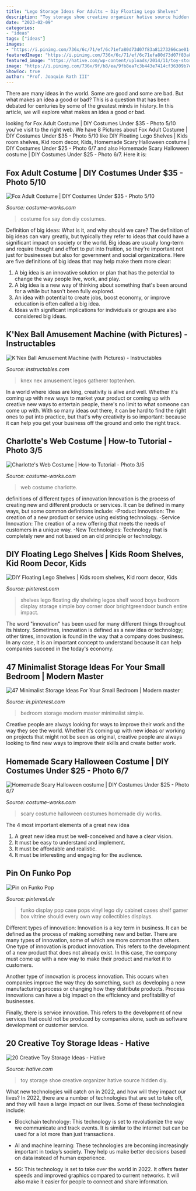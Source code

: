 ```yaml
---
title: "Lego Storage Ideas For Adults ~ Diy Floating Lego Shelves"
description: "Toy storage shoe creative organizer hative source hidden diy"
date: "2023-02-09"
categories:
- "ideas"
tags: ["ideas"]
images:
- "https://i.pinimg.com/736x/6c/71/ef/6c71efa80d73d07f83a81273266cae01--funko-pop-display-ideas-pop-vinyl-display.jpg"
featuredImage: "https://i.pinimg.com/736x/6c/71/ef/6c71efa80d73d07f83a81273266cae01--funko-pop-display-ideas-pop-vinyl-display.jpg"
featured_image: "https://hative.com/wp-content/uploads/2014/11/toy-storage-ideas/9-shoe-organizer-as-toy-storage.jpg"
image: "https://i.pinimg.com/736x/9f/b8/ea/9fb8ea7c3b443e7414cf36309b7ecd26--wood-floating-shelves-wood-shelves.jpg"
ShowToc: true
author: "Prof. Joaquin Rath III"
---
```



There are many ideas in the world. Some are good and some are bad. But what makes an idea a good or bad? This is a question that has been debated for centuries by some of the greatest minds in history. In this article, we will explore what makes an idea a good or bad.

	

		
looking for Fox Adult Costume | DIY Costumes Under $35 - Photo 5/10 you've visit to the right web. We have 8 Pictures about Fox Adult Costume | DIY Costumes Under $35 - Photo 5/10 like DIY Floating Lego Shelves | Kids room shelves, Kid room decor, Kids, Homemade Scary Halloween costume | DIY Costumes Under $25 - Photo 6/7 and also Homemade Scary Halloween costume | DIY Costumes Under $25 - Photo 6/7. Here it is:
		
    
## Fox Adult Costume | DIY Costumes Under $35 - Photo 5/10

<img loading=lazy src="https://photos.costume-works.com/full/fox10.jpg" onerror="this.onerror=null;this.src='https://tse2.mm.bing.net/th?id=OIP.tPhdBxVzmdXEV30xNy5lVgHaMZ&amp;pid=15.1';" alt="Fox Adult Costume | DIY Costumes Under $35 - Photo 5/10">

_Source: costume-works.com_

>costume fox say don diy costumes. 

	

Definition of big ideas: What is it, and why should we care?
The definition of big ideas can vary greatly, but typically they refer to ideas that could have a significant impact on society or the world. Big ideas are usually long-term and require thought and effort to put into fruition, so they're important not just for businesses but also for government and social organizations. Here are five definitions of big ideas that may help make them more clear:
1) A big idea is an innovative solution or plan that has the potential to change the way people live, work, and play.
2) A big idea is a new way of thinking about something that's been around for a while but hasn't been fully explored.
3) An idea with potential to create jobs, boost economy, or improve education is often called a big idea. 
4) Ideas with significant implications for individuals or groups are also considered big ideas.

    
## K&#039;Nex Ball Amusement Machine (with Pictures) - Instructables

<img loading=lazy src="https://content.instructables.com/ORIG/FMB/J3DY/GZKGLMCN/FMBJ3DYGZKGLMCN.jpg?frame=1" onerror="this.onerror=null;this.src='https://tse3.mm.bing.net/th?id=OIP.I6SxEwfiQMYWEUjSMJI1iAHaLp&amp;pid=15.1';" alt="K&#039;Nex Ball Amusement Machine (with Pictures) - Instructables">

_Source: instructables.com_

>knex nex amusement legos gatherer toptenhen. 

	

In a world where ideas are king, creativity is alive and well. Whether it's coming up with new ways to market your product or coming up with creative new ways to entertain people, there's no limit to what someone can come up with. With so many ideas out there, it can be hard to find the right ones to put into practice, but that's why creativity is so important: because it can help you get your business off the ground and onto the right track.

    
## Charlotte&#039;s Web Costume | How-to Tutorial - Photo 3/5

<img loading=lazy src="https://photos.costume-works.com/full/charlottes_web2.jpg" onerror="this.onerror=null;this.src='https://tse3.mm.bing.net/th?id=OIP.Jq21ou0LcHlxD0gXj9pDKAHaKb&amp;pid=15.1';" alt="Charlotte&#039;s Web Costume | How-to Tutorial - Photo 3/5">

_Source: costume-works.com_

>web costume charlotte. 

	

definitions of different types of innovation
Innovation is the process of creating new and different products or services. It can be defined in many ways, but some common definitions include: 
-Product Innovation: The creation of a new product or service using existing technology.
-Service Innovation: The creation of a new offering that meets the needs of customers in a unique way.
-New Technologies: Technology that is completely new and not based on an old principle or technology.

    
## DIY Floating Lego Shelves | Kids Room Shelves, Kid Room Decor, Kids

<img loading=lazy src="https://i.pinimg.com/736x/9f/b8/ea/9fb8ea7c3b443e7414cf36309b7ecd26--wood-floating-shelves-wood-shelves.jpg" onerror="this.onerror=null;this.src='https://tse3.mm.bing.net/th?id=OIP.b5Dvf3w6EfuMaVl4CUY_8wHaLH&amp;pid=15.1';" alt="DIY Floating Lego Shelves | Kids room shelves, Kid room decor, Kids">

_Source: pinterest.com_

>shelves lego floating diy shelving legos shelf wood boys bedroom display storage simple boy corner door brightgreendoor bunch entire impact. 

	

The word "innovation" has been used for many different things throughout its history. Sometimes, innovation is defined as a new idea or technology; other times, innovation is found in the way that a company does business. In any case, it is an important concept to understand because it can help companies succeed in the today's economy.

    
## 47 Minimalist Storage Ideas For Your Small Bedroom | Modern Master

<img loading=lazy src="https://i.pinimg.com/736x/ab/94/b8/ab94b816435ff390df36087c65f06edd.jpg" onerror="this.onerror=null;this.src='https://tse2.mm.bing.net/th?id=OIP.DqLSmJwhJ7sfrGLswEPKFgHaLH&amp;pid=15.1';" alt="47 Minimalist Storage Ideas For Your Small Bedroom | Modern master">

_Source: in.pinterest.com_

>bedroom storage modern master minimalist simple. 

	

Creative people are always looking for ways to improve their work and the way they see the world. Whether it’s coming up with new ideas or working on projects that might not be seen as original, creative people are always looking to find new ways to improve their skills and create better work.

    
## Homemade Scary Halloween Costume | DIY Costumes Under $25 - Photo 6/7

<img loading=lazy src="https://photos.costume-works.com/full/scary5.jpg" onerror="this.onerror=null;this.src='https://tse3.mm.bing.net/th?id=OIP.13s569Qw9MrHlPMMoGz1IwHaJ3&amp;pid=15.1';" alt="Homemade Scary Halloween costume | DIY Costumes Under $25 - Photo 6/7">

_Source: costume-works.com_

>scary costume halloween costumes homemade diy works. 

	

The 4 most important elements of a great new idea
1. A great new idea must be well-conceived and have a clear vision.
2. It must be easy to understand and implement.
3. It must be affordable and realistic.
4. It must be interesting and engaging for the audience.

    
## Pin On Funko Pop

<img loading=lazy src="https://i.pinimg.com/736x/6c/71/ef/6c71efa80d73d07f83a81273266cae01--funko-pop-display-ideas-pop-vinyl-display.jpg" onerror="this.onerror=null;this.src='https://tse3.mm.bing.net/th?id=OIP.cpUjzRJUAp55PUOMV4ev9QHaJ3&amp;pid=15.1';" alt="Pin on Funko Pop">

_Source: pinterest.de_

>funko display pop case pops vinyl lego diy cabinet cases shelf gamer box vitrine should every own way collectibles displays. 

	

Different types of innovation:
Innovation is a key term in business. It can be defined as the process of making something new and better. There are many types of innovation, some of which are more common than others. 
One type of innovation is product innovation. This refers to the development of a new product that does not already exist. In this case, the company must come up with a new way to make their product and market it to customers. 

Another type of innovation is process innovation. This occurs when companies improve the way they do something, such as developing a new manufacturing process or changing how they distribute products. Process innovations can have a big impact on the efficiency and profitability of businesses. 

Finally, there is service innovation. This refers to the development of new services that could not be produced by companies alone, such as software development or customer service.

    
## 20 Creative Toy Storage Ideas - Hative

<img loading=lazy src="https://hative.com/wp-content/uploads/2014/11/toy-storage-ideas/9-shoe-organizer-as-toy-storage.jpg" onerror="this.onerror=null;this.src='https://tse2.mm.bing.net/th?id=OIP.P70YlxBldGnIWCzal_M0vAHaJ3&amp;pid=15.1';" alt="20 Creative Toy Storage Ideas - Hative">

_Source: hative.com_

>toy storage shoe creative organizer hative source hidden diy. 

	

What new technologies will catch on in 2022, and how will they impact our lives?
In 2022, there are a number of technologies that are set to take off, and they will have a large impact on our lives. Some of these technologies include: 
- Blockchain technology: This technology is set to revolutionize the way we communicate and track events. It is similar to the internet but can be used for a lot more than just transactions. 

- AI and machine learning: These technologies are becoming increasingly important in today’s society. They help us make better decisions based on data instead of human experience. 

- 5G: This technology is set to take over the world in 2022. It offers faster speeds and improved graphics compared to current networks. It will also make it easier for people to connect and share information.

